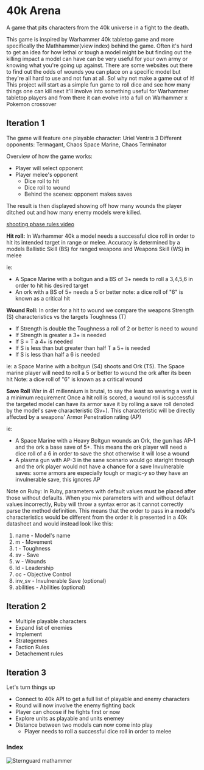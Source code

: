 # 40k Arena 
A game that pits characters from the 40k universe in a fight to the death.

This game is inspired by Warhammer 40k tabletop game and more specifically the Mathhammer(view index) behind the game. Often it's hard to get an idea for how lethal or tough a model might be but finding out the killing impact a model can have can be very useful for your own army or knowing what you're going up against. There are some websites out there to find out the odds of wounds you can place on a specific model but they're all hard to use and not fun at all. So! why not make a game out of it! This project will start as a simple fun game to roll dice and see how many things one can kill next it'll involve into something useful for Warhammer tabletop players and from there it can evolve into a full on Warhammer x Pokemon crossover

 ## Iteration 1

 The game will feature one playable character: Uriel Ventris
 3 Different opponents: Termagant, Chaos Space Marine, Chaos Terminator

 Overview of how the game works:

 - Player will select opponent
 - Player melee's opponent
   - Dice roll to hit
   - Dice roll to wound
   - Behind the scenes: opponent makes saves

 The result is then displayed showing off how many wounds the player ditched out and how many enemy models were killed.

[shooting phase rules video](https://www.youtube.com/watch?v=P2ubmPDr_Ps)

<b>Hit roll:</b> 
In Warhammer 40k a model needs a successful dice roll in order to hit its intended target in range or melee. Accuracy is determined by a models Ballistic Skill (BS) for ranged weapons and Weapons Skill (WS) in melee

ie: 
- A Space Marine with a boltgun and a BS of 3+ needs to roll a 3,4,5,6 in order to hit his desired target
- An ork with a BS of 5+ needs a 5 or better
note: a dice roll of "6" is known as a critical hit

<b>Wound Roll:</b>
In order for a hit to wound we compare the weapons Strength (S) characteristics vs the targets Toughness (T)
- If Strength is double the Toughness a roll of 2 or better is need to wound
- If Strength is greater a 3+ is needed
- If S = T a 4+ is needed
- If S is less than but greater than half T a 5+ is needed
- If S is less than half a 6 is needed

ie: a Space Marine with a boltgun (S4) shoots and Ork (T5). The Space marine player will need to roll a 5 or better to wound the ork after its been hit
Note: a dice roll of "6" is known as a critical wound

<b>Save Roll</b>
War in 41 millennium is brutal, to say the least so wearing a vest is a minimum requirement
Once a hit roll is scored, a wound roll is successful the targeted model can have its armor save it by rolling a save roll denoted by the model's save characteristic (Sv+). This characteristic will be directly affected by a weapons' Armor Penetration rating (AP)

ie: 
- A Space Marine with a Heavy Boltgun wounds an Ork, the gun has AP-1 and the ork a base save of 5+. This means the ork player will need a dice roll of a 6 in order to save the shot otherwise it will lose a wound
- A plasma gun with AP-3 in the sane scenario would go staright through and the ork player would not have a chance for a save
Invulnerable saves: some armors are especially tough or magic-y so they have an invulnerable save, this ignores AP

Note on Ruby: In Ruby, parameters with default values must be placed after those without defaults. When you mix parameters with and without default values incorrectly, Ruby will throw a syntax error as it cannot correctly parse the method definition. This means that the order to pass in a model's characteristics would be different from the order it is presented in a 40k datasheet and would instead look like this:

1. name - Model's name
2. m - Movement
3. t - Toughness
4. sv - Save
5. w - Wounds
6. ld - Leadership
7. oc - Objective Control
8. inv_sv - Invulnerable Save (optional)
9. abilities - Abilities (optional)

## Iteration 2
- Multiple playable characters
- Expand list of enemies
- Implement
 - Strategemes
 - Faction Rules
 - Detachement rules

## Iteration 3

 Let's turn things up
 - Connect to 40k API to get a full list of playable and enemy characters
 - Round will now involve the enemy fighting back
 - Player can choose if he fights first or now
 - Explore units as playable and units enemey
 - Distance between two models can now come into play
   - Player needs to roll a successful dice roll in order to melee
  

### Index

![Sternguard mathammer](https://imgur.com/oczmUCZ.png)
